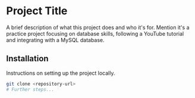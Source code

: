 # Project Title

A brief description of what this project does and who it's for. Mention it's a practice project focusing on database skills, following a YouTube tutorial and integrating with a MySQL database.

## Installation

Instructions on setting up the project locally.

```bash
git clone <repository-url>
# Further steps...
